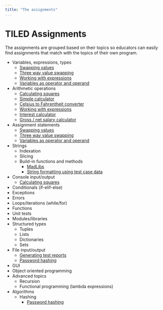 ```yaml
---
title: "The assignments"
...
```


# TILED Assignments 

The assignments are grouped based on their topics so educators can easily find assignments that match with the topics of their own program.

- Variables, expressions, types
  - [Swapping values](exercises_for_first_year_courses/assignment-2.md)
  - [Three way value swapping](exercises_for_first_year_courses/assignment-3.md)
  - [Working with expressions](exercises_for_first_year_courses/assignment-7.md)
  - [Variables as operator and operand](exercises_for_first_year_courses/assignment-9.md)
- Arithmetic operations
  - [Calculating squares](exercises_for_first_year_courses/assignment-1.md)
  - [Simple calculator](exercises_for_first_year_courses/assignment-4.md)
  - [Celsius to Fahrentheit converter](exercises_for_first_year_courses/assignment-6.md)
  - [Working with expressions](exercises_for_first_year_courses/assignment-7.md)
  - [Interest calculator](exercises_for_first_year_courses/assignment-8.md)
  - [Gross / net salary calculator](exercises_for_first_year_courses/assignment-10.md)
- Assignment statements
  - [Swapping values](exercises_for_first_year_courses/assignment-2.md)
  - [Three way value swapping](exercises_for_first_year_courses/assignment-3.md)
  - [Variables as operator and operand](exercises_for_first_year_courses/assignment-9.md)
- Strings
  - Indexation
  - Slicing
  - Build-in functions and methods
    - [MadLibs](exercises_for_first_year_courses/assignment-11.md)
    - [String formatting using test case data](exercises_for_first_year_courses/assignment-12.md)
- Console input/output
  - [Calculating squares](exercises_for_first_year_courses/assignment-1.md)
- Conditionals (if-elif-else)
- Exceptions
- Errors
- Loops/iterations (while/for)
- Functions 
- Unit tests
- Modules/libraries
- Structured types
  - Tuples
  - Lists
  - Dictionaries
  - Sets
- File input/output
  - [Generating test reports](../nifties/2022/nifty2022.md)
  - [Password hashing](passwordhashing/index.md)
- GUI
- Object oriented programming
- Advanced topics
  - Recursion
  - Functional programming (lambda expressions)
- Algorithms
  - Hashing
    - [Password hashing](passwordhashing/index.md)